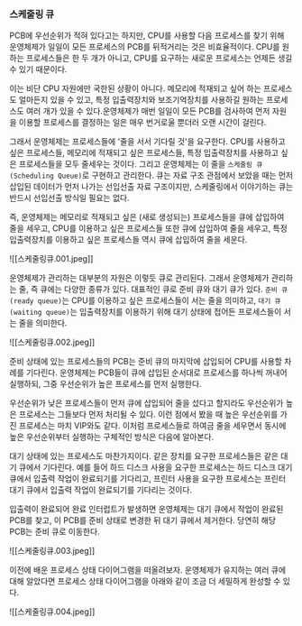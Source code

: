 ### 스케줄링 큐
PCB에 우선순위가 적혀 있다고는 하지만, CPU를 사용할 다음 프로세스를 찾기 위해 운영체제가 일일이 모든 프로세스의 PCB를 뒤적거리는 것은 비효율적이다. CPU를 원하는 프로세스들은 한 두 개가 아니고, CPU를 요구하는 새로운 프로세스는 언제든 생길 수 있기 때문이다.

이는 비단 CPU 자원에만 국한된 상황이 아니다. 메모리에 적재되고 싶어 하는 프로세스도 얼마든지 있을 수 있고, 특정 입출력장치와 보조기억장치를 사용하길 원하는 프로세스도 여러 개가 있을 수 있다.운영체제가 매번 일일이 모든 PCB를 검사하여 먼저 자원을 이용할 프로세스를 결정하는 일은 매우 번거로울 뿐더러 오랜 시간이 걸린다.

그래서 운영체제는 프로세스들에 '줄을 서서 기다릴 것'을 요구한다. CPU를 사용하고 싶은 프로세스들, 메모리에 적재되고 싶은 프로세스들, 특정 입출력장치를 사용하고 싶은 프로세스들을 모두 줄세우는 것이다. 그리고 운영체제는 이 줄을 `스케줄링 큐 (Scheduling Queue)`로 구현하고 관리한다. 큐는 자료 구조 관점에서 보았을 때는 먼저 삽입된 데이터가 먼저 나가는 선입선출 자료 구조이지만, 스케줄링에서 이야기하는 큐는 반드시 선입선출 방식일 필요는 없다.

즉, 운영체제는 메모리로 적재되고 싶은 (새로 생성되는) 프로세스들을 큐에 삽입하여 줄을 세우고, CPU를 이용하고 싶은 프로세스들 또한 큐에 삽입하여 줄을 세우고, 특정 입출력장치를 이용하고 싶은 프로세스들 역시 큐에 삽입하여 줄을 세운다.

![[스케줄링큐.001.jpeg]]

운영체제가 관리하는 대부분의 자원은 이렇듯 큐로 관리된다. 그래서 운영체제가 관리하는 줄, 즉 큐에는 다양한 종류가 있다. 대표적인 큐로 준비 큐와 대기 큐가 있다. `준비 큐 (ready queue)`는 CPU를 이용하고 싶은 프로세스들이 서는 줄을 의미하고, `대기 큐 (waiting queue)`는 입출력장치를 이용하기 위해 대기 상태에 접어든 프로세스들이 서는 줄을 의미한다.

![[스케줄링큐.002.jpeg]]

준비 상태에 있는 프로세스들의 PCB는 준비 큐의 마지막에 삽입되어 CPU를 사용할 차례를 기다린다. 운영체제는 PCB들이 큐에 삽입된 순서대로 프로세스를 하나씩 꺼내어 실행하되, 그중 우선순위가 높은 프로세스를 먼저 실행한다.

우선순위가 낮은 프로세스들이 먼저 큐에 삽입되어 줄을 섰다고 할지라도 우선순위가 높은 프로세스는 그들보다 먼저 처리될 수 있다. 이런 점에서 봤을 때 높은 우선순위를 가진 프로세스는 마치 VIP와도 같다. 이처럼 프로세스들로 하여금 줄을 세우면서 동시에 높은 우선순위부터 실행하는 구체적인 방식은 다음에 알아본다.

대기 상태에 있는 프로세스도 마찬가지이다. 같은 장치를 요구한 프로세스들은 같은 대기 큐에서 기다린다. 예를 들어 하드 디스크 사용을 요구한 프로세스는 하드 디스크 대기 큐에서 입출력 작업이 완료되기를 기다리고, 프린터 사용을 요구한 프로세스는 프린터 대기 큐에서 입출력 작업이 완료되기를 기다리는 것이다.

입출력이 완료되어 완료 인터럽트가 발생하면 운영체제는 대기 큐에서 작업이 완료된 PCB를 찾고, 이 PCB를 준비 상태로 변경한 뒤 대기 큐에서 제거한다. 당연히 해당 PCB는 준비 큐로 이동한다.

![[스케줄링큐.003.jpeg]]

이전에 배운 프로세스 상태 다이어그램을 떠올려보자. 운영체제가 유지하는 여러 큐에 대해 알았다면 프로세스 상태 다이어그램을 아래와 같이 조금 더 세밀하게 완성할 수 있다.

![[스케줄링큐.004.jpeg]]

